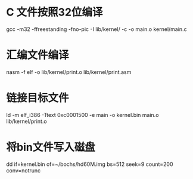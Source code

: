# C 文件按照32位编译
gcc -m32 -ffreestanding -fno-pic -I lib/kernel/ -c -o main.o kernel/main.c
# 汇编文件编译
nasm -f elf -o lib/kernel/print.o lib/kernel/print.asm
# 链接目标文件
ld -m elf_i386 -Ttext 0xc0001500 -e main -o kernel.bin main.o lib/kernel/print.o

# 将bin文件写入磁盘
dd if=kernel.bin of=~/bochs/hd60M.img bs=512 seek=9 count=200 conv=notrunc 